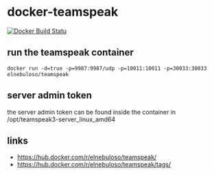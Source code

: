# docker-teamspeak

[![Docker Build Statu](https://img.shields.io/docker/build/elnebuloso/teamspeak.svg)](https://hub.docker.com/r/elnebuloso/teamspeak/builds/)

## run the teamspeak container

```
docker run -d=true -p=9987:9987/udp -p=10011:10011 -p=30033:30033 elnebuloso/teamspeak
```

## server admin token

the server admin token can be found inside the container in /opt/teamspeak3-server_linux_amd64


## links 

- https://hub.docker.com/r/elnebuloso/teamspeak/
- https://hub.docker.com/r/elnebuloso/teamspeak/tags/